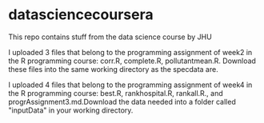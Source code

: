 # datasciencecoursera
This repo contains stuff from the data science course by JHU

I uploaded 3 files that belong to the programming assignment of week2 in the R programming course: corr.R, complete.R, pollutantmean.R. Download these files into the same working directory as the specdata are.

I uploaded 4 files that belong to the programming assignment of week4 in the R programming course: best.R, rankhospital.R, rankall.R., and progrAssignment3.md.Download the data needed into a folder called "inputData" in your working directory.


